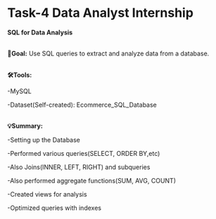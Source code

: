 # Task-4 Data Analyst Internship
**SQL for Data Analysis**<br><br>

**🎯Goal:** Use SQL queries to extract and analyze data from a database.<br><br>

**🛠️Tools:**

-MySQL

-Dataset(Self-created): Ecommerce_SQL_Database<br><br>

**💡Summary:**

-Setting up the Database

-Performed various queries(SELECT, ORDER BY,etc)

-Also Joins(INNER, LEFT, RIGHT) and subqueries

-Also performed aggregate functions(SUM, AVG, COUNT)

-Created views for analysis

-Optimized queries with indexes
